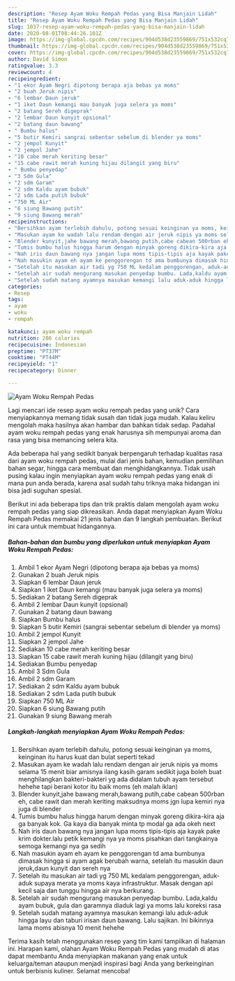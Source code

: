 ```yaml
---
description: "Resep Ayam Woku Rempah Pedas yang Bisa Manjain Lidah"
title: "Resep Ayam Woku Rempah Pedas yang Bisa Manjain Lidah"
slug: 1037-resep-ayam-woku-rempah-pedas-yang-bisa-manjain-lidah
date: 2020-08-01T08:44:26.101Z
image: https://img-global.cpcdn.com/recipes/904d538d23559869/751x532cq70/ayam-woku-rempah-pedas-foto-resep-utama.jpg
thumbnail: https://img-global.cpcdn.com/recipes/904d538d23559869/751x532cq70/ayam-woku-rempah-pedas-foto-resep-utama.jpg
cover: https://img-global.cpcdn.com/recipes/904d538d23559869/751x532cq70/ayam-woku-rempah-pedas-foto-resep-utama.jpg
author: David Simon
ratingvalue: 3.3
reviewcount: 4
recipeingredient:
- "1 ekor Ayam Negri dipotong berapa aja bebas ya moms"
- "2 buah Jeruk nipis"
- "6 lembar Daun jeruk"
- "1 iket Daun kemangi mau banyak juga selera ya moms"
- "2 batang Sereh digeprak"
- "2 lembar Daun kunyit opsional"
- "2 batang daun bawang"
- " Bumbu halus"
- "5 butir Kemiri sangrai sebentar sebelum di blender ya moms"
- "2 jempol Kunyit"
- "2 jempol Jahe"
- "10 cabe merah keriting besar"
- "15 cabe rawit merah kuning hijau dilangit yang biru"
- " Bumbu penyedap"
- "3 Sdm Gula"
- "2 sdm Garam"
- "2 sdm Kaldu ayam bubuk"
- "2 sdm Lada putih bubuk"
- "750 ML Air"
- "6 siung Bawang putih"
- "9 siung Bawang merah"
recipeinstructions:
- "Bersihkan ayam terlebih dahulu, potong sesuai keinginan ya moms, keinginan itu harus kuat dan bulat seperti tekad"
- "Masukan ayam ke wadah lalu rendam dengan air jeruk nipis ya moms selama 15 menit biar amisnya ilang kasih garam sedikit juga boleh buat menghilangkan bakteri-bakteri yg ada didalam tubuh ayam tersebut hehehe tapi berani kotor itu baik moms (eh malah iklan)"
- "Blender kunyit,jahe bawang merah,bawang putih,cabe cabean 500rban eh, cabe rawit dan merah keriting maksudnya moms jgn lupa kemiri nya juga di blender"
- "Tumis bumbu halus hingga harum dengan minyak goreng dikira-kira aja ga banyak kok. Ga kaya dia banyak minta tp modal ga ada okeh next"
- "Nah iris daun bawang nya jangan lupa moms tipis-tipis aja kayak pake krim dokter.lalu petik kemangi nya ya moms pisahkan dari tangkainya semoga kemangi nya ga sedih"
- "Nah masukin ayam eh ayam ke penggorengan td ama bumbunya dimasak hingga si ayam agak berubah warna, setelah itu masukin daun jeruk,daun kunyit dan sereh nya"
- "Setelah itu masukan air tadi yg 750 ML kedalam penggorengan, aduk-aduk supaya merata ya moms kaya infrastruktur. Masak dengan api kecil saja dan tunggu hingga air nya berkurang."
- "Setelah air sudah mengurang masukan penyedap bumbu. Lada,kaldu ayam bubuk, gula dan garamnya diaduk lagi ya moms lalu koreksi rasa"
- "Setelah sudah matang ayamnya masukan kemangi lalu aduk-aduk hingga layu dan taburi irisan daun bawang. Lalu sajikan. Ini bikinnya lama moms abisnya 10 menit hehehe"
categories:
- Resep
tags:
- ayam
- woku
- rempah

katakunci: ayam woku rempah 
nutrition: 286 calories
recipecuisine: Indonesian
preptime: "PT37M"
cooktime: "PT44M"
recipeyield: "1"
recipecategory: Dinner

---
```



![Ayam Woku Rempah Pedas](https://img-global.cpcdn.com/recipes/904d538d23559869/751x532cq70/ayam-woku-rempah-pedas-foto-resep-utama.jpg)

Lagi mencari ide resep ayam woku rempah pedas yang unik? Cara menyiapkannya memang tidak susah dan tidak juga mudah. Kalau keliru mengolah maka hasilnya akan hambar dan bahkan tidak sedap. Padahal ayam woku rempah pedas yang enak harusnya sih mempunyai aroma dan rasa yang bisa memancing selera kita.

Ada beberapa hal yang sedikit banyak berpengaruh terhadap kualitas rasa dari ayam woku rempah pedas, mulai dari jenis bahan, kemudian pemilihan bahan segar, hingga cara membuat dan menghidangkannya. Tidak usah pusing kalau ingin menyiapkan ayam woku rempah pedas yang enak di mana pun anda berada, karena asal sudah tahu triknya maka hidangan ini bisa jadi suguhan spesial.




Berikut ini ada beberapa tips dan trik praktis dalam mengolah ayam woku rempah pedas yang siap dikreasikan. Anda dapat menyiapkan Ayam Woku Rempah Pedas memakai 21 jenis bahan dan 9 langkah pembuatan. Berikut ini cara untuk membuat hidangannya.

<!--inarticleads1-->

##### Bahan-bahan dan bumbu yang diperlukan untuk menyiapkan Ayam Woku Rempah Pedas:

1. Ambil 1 ekor Ayam Negri (dipotong berapa aja bebas ya moms)
1. Gunakan 2 buah Jeruk nipis
1. Siapkan 6 lembar Daun jeruk
1. Siapkan 1 iket Daun kemangi (mau banyak juga selera ya moms)
1. Sediakan 2 batang Sereh digeprak
1. Ambil 2 lembar Daun kunyit (opsional)
1. Gunakan 2 batang daun bawang
1. Siapkan  Bumbu halus
1. Siapkan 5 butir Kemiri (sangrai sebentar sebelum di blender ya moms)
1. Ambil 2 jempol Kunyit
1. Siapkan 2 jempol Jahe
1. Sediakan 10 cabe merah keriting besar
1. Siapkan 15 cabe rawit merah kuning hijau (dilangit yang biru)
1. Sediakan  Bumbu penyedap
1. Ambil 3 Sdm Gula
1. Ambil 2 sdm Garam
1. Sediakan 2 sdm Kaldu ayam bubuk
1. Sediakan 2 sdm Lada putih bubuk
1. Siapkan 750 ML Air
1. Siapkan 6 siung Bawang putih
1. Gunakan 9 siung Bawang merah




<!--inarticleads2-->

##### Langkah-langkah menyiapkan Ayam Woku Rempah Pedas:

1. Bersihkan ayam terlebih dahulu, potong sesuai keinginan ya moms, keinginan itu harus kuat dan bulat seperti tekad
1. Masukan ayam ke wadah lalu rendam dengan air jeruk nipis ya moms selama 15 menit biar amisnya ilang kasih garam sedikit juga boleh buat menghilangkan bakteri-bakteri yg ada didalam tubuh ayam tersebut hehehe tapi berani kotor itu baik moms (eh malah iklan)
1. Blender kunyit,jahe bawang merah,bawang putih,cabe cabean 500rban eh, cabe rawit dan merah keriting maksudnya moms jgn lupa kemiri nya juga di blender
1. Tumis bumbu halus hingga harum dengan minyak goreng dikira-kira aja ga banyak kok. Ga kaya dia banyak minta tp modal ga ada okeh next
1. Nah iris daun bawang nya jangan lupa moms tipis-tipis aja kayak pake krim dokter.lalu petik kemangi nya ya moms pisahkan dari tangkainya semoga kemangi nya ga sedih
1. Nah masukin ayam eh ayam ke penggorengan td ama bumbunya dimasak hingga si ayam agak berubah warna, setelah itu masukin daun jeruk,daun kunyit dan sereh nya
1. Setelah itu masukan air tadi yg 750 ML kedalam penggorengan, aduk-aduk supaya merata ya moms kaya infrastruktur. Masak dengan api kecil saja dan tunggu hingga air nya berkurang.
1. Setelah air sudah mengurang masukan penyedap bumbu. Lada,kaldu ayam bubuk, gula dan garamnya diaduk lagi ya moms lalu koreksi rasa
1. Setelah sudah matang ayamnya masukan kemangi lalu aduk-aduk hingga layu dan taburi irisan daun bawang. Lalu sajikan. Ini bikinnya lama moms abisnya 10 menit hehehe




Terima kasih telah menggunakan resep yang tim kami tampilkan di halaman ini. Harapan kami, olahan Ayam Woku Rempah Pedas yang mudah di atas dapat membantu Anda menyiapkan makanan yang enak untuk keluarga/teman ataupun menjadi inspirasi bagi Anda yang berkeinginan untuk berbisnis kuliner. Selamat mencoba!
